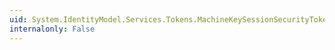 ```yaml
---
uid: System.IdentityModel.Services.Tokens.MachineKeySessionSecurityTokenHandler
internalonly: False
---
```

